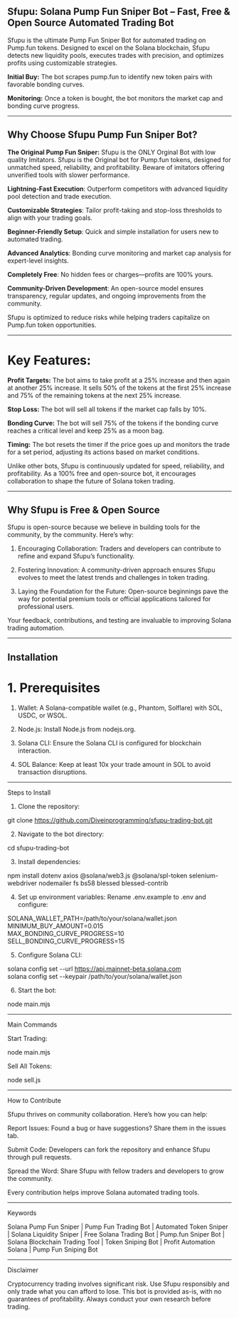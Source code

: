## Sfupu: Solana Pump Fun Sniper Bot – Fast, Free & Open Source Automated Trading Bot

Sfupu is the ultimate Pump Fun Sniper Bot for automated trading on Pump.fun tokens. Designed to excel on the Solana blockchain, Sfupu detects new liquidity pools, executes trades with precision, and optimizes profits using customizable strategies.


**Initial Buy:** The bot scrapes pump.fun to identify new token pairs with favorable bonding curves.

**Monitoring:** Once a token is bought, the bot monitors the market cap and bonding curve progress.


---


## Why Choose Sfupu Pump Fun Sniper Bot?

**The Original Pump Fun Sniper:** Sfupu is the ONLY Orginal Bot with low quality Imitators. Sfupu is the Original bot for Pump.fun tokens, designed for unmatched speed, reliability, and profitability. Beware of imitators offering unverified tools with slower performance.

**Lightning-Fast Execution**: Outperform competitors with advanced liquidity pool detection and trade execution.

**Customizable Strategies**: Tailor profit-taking and stop-loss thresholds to align with your trading goals.

**Beginner-Friendly Setup**: Quick and simple installation for users new to automated trading.

**Advanced Analytics**: Bonding curve monitoring and market cap analysis for expert-level insights.

**Completely Free**: No hidden fees or charges—profits are 100% yours.

**Community-Driven Development**: An open-source model ensures transparency, regular updates, and ongoing improvements from the community.


Sfupu is optimized to reduce risks while helping traders capitalize on Pump.fun token opportunities.


---


# Key Features:

**Profit Targets:** The bot aims to take profit at a 25% increase and then again at another 25% increase.
It sells 50% of the tokens at the first 25% increase and 75% of the remaining tokens at the next 25% increase.

**Stop Loss:** The bot will sell all tokens if the market cap falls by 10%.

**Bonding Curve:** The bot will sell 75% of the tokens if the bonding curve reaches a critical level and keep 25% as a moon bag.

**Timing:** The bot resets the timer if the price goes up and monitors the trade for a set period, adjusting its actions based on market conditions.

Unlike other bots, Sfupu is continuously updated for speed, reliability, and profitability. As a 100% free and open-source bot, it encourages collaboration to shape the future of Solana token trading.


---


## Why Sfupu is Free & Open Source

Sfupu is open-source because we believe in building tools for the community, by the community. Here’s why:

1. Encouraging Collaboration: Traders and developers can contribute to refine and expand Sfupu’s functionality.


2. Fostering Innovation: A community-driven approach ensures Sfupu evolves to meet the latest trends and challenges in token trading.


3. Laying the Foundation for the Future: Open-source beginnings pave the way for potential premium tools or official applications tailored for professional users.



Your feedback, contributions, and testing are invaluable to improving Solana trading automation.


---

## Installation

# 1. Prerequisites

1. Wallet: A Solana-compatible wallet (e.g., Phantom, Solflare) with SOL, USDC, or WSOL.


2. Node.js: Install Node.js from nodejs.org.


3. Solana CLI: Ensure the Solana CLI is configured for blockchain interaction.


4. SOL Balance: Keep at least 10x your trade amount in SOL to avoid transaction disruptions.




---

Steps to Install

1. Clone the repository:

git clone https://github.com/Diveinprogramming/sfupu-trading-bot.git


2. Navigate to the bot directory:

cd sfupu-trading-bot


3. Install dependencies:

npm install dotenv axios @solana/web3.js @solana/spl-token selenium-webdriver nodemailer fs bs58 blessed blessed-contrib


4. Set up environment variables:
Rename .env.example to .env and configure:

SOLANA_WALLET_PATH=/path/to/your/solana/wallet.json  
MINIMUM_BUY_AMOUNT=0.015  
MAX_BONDING_CURVE_PROGRESS=10  
SELL_BONDING_CURVE_PROGRESS=15


5. Configure Solana CLI:

solana config set --url https://api.mainnet-beta.solana.com  
solana config set --keypair /path/to/your/solana/wallet.json


6. Start the bot:

node main.mjs




---

Main Commands

Start Trading:

node main.mjs

Sell All Tokens:

node sell.js



---

How to Contribute

Sfupu thrives on community collaboration. Here’s how you can help:

Report Issues: Found a bug or have suggestions? Share them in the issues tab.

Submit Code: Developers can fork the repository and enhance Sfupu through pull requests.

Spread the Word: Share Sfupu with fellow traders and developers to grow the community.


Every contribution helps improve Solana automated trading tools.


---

Keywords

Solana Pump Fun Sniper | Pump Fun Trading Bot | Automated Token Sniper | Solana Liquidity Sniper | Free Solana Trading Bot | Pump.fun Sniper Bot | Solana Blockchain Trading Tool | Token Sniping Bot | Profit Automation Solana | Pump Fun Sniping Bot


---

Disclaimer

Cryptocurrency trading involves significant risk. Use Sfupu responsibly and only trade what you can afford to lose. This bot is provided as-is, with no guarantees of profitability. Always conduct your own research before trading.
